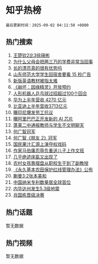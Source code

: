 # 知乎热榜

`最后更新时间：2025-09-02 04:11:50 +0800`

## 热门搜索

1. [王楚钦2比3徐瑛彬](https://www.zhihu.com/search?q=%E7%8E%8B%E6%A5%9A%E9%92%A62%E6%AF%943%E5%BE%90%E7%91%9B%E5%BD%AC)
1. [为什么父母会把两三万的学费非常当回事](https://www.zhihu.com/search?q=%E4%B8%BA%E4%BB%80%E4%B9%88%E7%88%B6%E6%AF%8D%E4%BC%9A%E6%8A%8A%E4%B8%A4%E4%B8%89%E4%B8%87%E7%9A%84%E5%AD%A6%E8%B4%B9%E9%9D%9E%E5%B8%B8%E5%BD%93%E5%9B%9E%E4%BA%8B)
1. [长的漂亮真的很有优势吗](https://www.zhihu.com/search?q=%E9%95%BF%E7%9A%84%E6%BC%82%E4%BA%AE%E7%9C%9F%E7%9A%84%E5%BE%88%E6%9C%89%E4%BC%98%E5%8A%BF%E5%90%97)
1. [山东师范大学学生回宿舍要看 15 秒广告](https://www.zhihu.com/search?q=%E5%B1%B1%E4%B8%9C%E5%B8%88%E8%8C%83%E5%A4%A7%E5%AD%A6%E5%AD%A6%E7%94%9F%E5%9B%9E%E5%AE%BF%E8%88%8D%E8%A6%81%E7%9C%8B%2015%20%E7%A7%92%E5%B9%BF%E5%91%8A)
1. [新版英语教材被指太难](https://www.zhihu.com/search?q=%E6%96%B0%E7%89%88%E8%8B%B1%E8%AF%AD%E6%95%99%E6%9D%90%E8%A2%AB%E6%8C%87%E5%A4%AA%E9%9A%BE)
1. [《崩坏：因缘精灵》开放预约](https://www.zhihu.com/search?q=%E3%80%8A%E5%B4%A9%E5%9D%8F%EF%BC%9A%E5%9B%A0%E7%BC%98%E7%B2%BE%E7%81%B5%E3%80%8B%E5%BC%80%E6%94%BE%E9%A2%84%E7%BA%A6)
1. [人形机器人乒乓球过招超过100个回合](https://www.zhihu.com/search?q=%E4%BA%BA%E5%BD%A2%E6%9C%BA%E5%99%A8%E4%BA%BA%E4%B9%92%E4%B9%93%E7%90%83%E8%BF%87%E6%8B%9B%E8%B6%85%E8%BF%87100%E4%B8%AA%E5%9B%9E%E5%90%88)
1. [华为上半年营收 4270 亿元](https://www.zhihu.com/search?q=%E5%8D%8E%E4%B8%BA%E4%B8%8A%E5%8D%8A%E5%B9%B4%E8%90%A5%E6%94%B6%204270%20%E4%BA%BF%E5%85%83)
1. [比亚迪上半年营收3713亿元](https://www.zhihu.com/search?q=%E6%AF%94%E4%BA%9A%E8%BF%AA%E4%B8%8A%E5%8D%8A%E5%B9%B4%E8%90%A5%E6%94%B63713%E4%BA%BF%E5%85%83)
1. [曝印尼爆发劳工抗议](https://www.zhihu.com/search?q=%E6%9B%9D%E5%8D%B0%E5%B0%BC%E7%88%86%E5%8F%91%E5%8A%B3%E5%B7%A5%E6%8A%97%E8%AE%AE)
1. [曝阿里巴巴正开发新的 AI 芯片](https://www.zhihu.com/search?q=%E6%9B%9D%E9%98%BF%E9%87%8C%E5%B7%B4%E5%B7%B4%E6%AD%A3%E5%BC%80%E5%8F%91%E6%96%B0%E7%9A%84%20AI%20%E8%8A%AF%E7%89%87)
1. [蓬莱二中通报教师与学生不文明聊天](https://www.zhihu.com/search?q=%E8%93%AC%E8%8E%B1%E4%BA%8C%E4%B8%AD%E9%80%9A%E6%8A%A5%E6%95%99%E5%B8%88%E4%B8%8E%E5%AD%A6%E7%94%9F%E4%B8%8D%E6%96%87%E6%98%8E%E8%81%8A%E5%A4%A9)
1. [何广智冠军](https://www.zhihu.com/search?q=%E4%BD%95%E5%B9%BF%E6%99%BA%E5%86%A0%E5%86%9B)
1. [何广智《脱友 2》冠军](https://www.zhihu.com/search?q=%E4%BD%95%E5%B9%BF%E6%99%BA%E3%80%8A%E8%84%B1%E5%8F%8B%202%E3%80%8B%E5%86%A0%E5%86%9B)
1. [国民果汁汇源上演夺权戏码](https://www.zhihu.com/search?q=%E5%9B%BD%E6%B0%91%E6%9E%9C%E6%B1%81%E6%B1%87%E6%BA%90%E4%B8%8A%E6%BC%94%E5%A4%BA%E6%9D%83%E6%88%8F%E7%A0%81)
1. [作家马伯庸忍辱负重送儿子上作文班](https://www.zhihu.com/search?q=%E4%BD%9C%E5%AE%B6%E9%A9%AC%E4%BC%AF%E5%BA%B8%E5%BF%8D%E8%BE%B1%E8%B4%9F%E9%87%8D%E9%80%81%E5%84%BF%E5%AD%90%E4%B8%8A%E4%BD%9C%E6%96%87%E7%8F%AD)
1. [几乎绝迹床虱又出现了](https://www.zhihu.com/search?q=%E5%87%A0%E4%B9%8E%E7%BB%9D%E8%BF%B9%E5%BA%8A%E8%99%B1%E5%8F%88%E5%87%BA%E7%8E%B0%E4%BA%86)
1. [农村女孩靠摆盘从职校生干到了副教授](https://www.zhihu.com/search?q=%E5%86%9C%E6%9D%91%E5%A5%B3%E5%AD%A9%E9%9D%A0%E6%91%86%E7%9B%98%E4%BB%8E%E8%81%8C%E6%A0%A1%E7%94%9F%E5%B9%B2%E5%88%B0%E4%BA%86%E5%89%AF%E6%95%99%E6%8E%88)
1. [《永久基本农田保护红线管理办法》公布](https://www.zhihu.com/search?q=%E3%80%8A%E6%B0%B8%E4%B9%85%E5%9F%BA%E6%9C%AC%E5%86%9C%E7%94%B0%E4%BF%9D%E6%8A%A4%E7%BA%A2%E7%BA%BF%E7%AE%A1%E7%90%86%E5%8A%9E%E6%B3%95%E3%80%8B%E5%85%AC%E5%B8%83)
1. [蒯曼3:2张本美和](https://www.zhihu.com/search?q=%E8%92%AF%E6%9B%BC3%3A2%E5%BC%A0%E6%9C%AC%E7%BE%8E%E5%92%8C)
1. [中国纳米专利数量居全球首位](https://www.zhihu.com/search?q=%E4%B8%AD%E5%9B%BD%E7%BA%B3%E7%B1%B3%E4%B8%93%E5%88%A9%E6%95%B0%E9%87%8F%E5%B1%85%E5%85%A8%E7%90%83%E9%A6%96%E4%BD%8D)
1. [内华达州发生5.3级地震](https://www.zhihu.com/search?q=%E5%86%85%E5%8D%8E%E8%BE%BE%E5%B7%9E%E5%8F%91%E7%94%9F5.3%E7%BA%A7%E5%9C%B0%E9%9C%87)
1. [肖国栋晋级决赛](https://www.zhihu.com/search?q=%E8%82%96%E5%9B%BD%E6%A0%8B%E6%99%8B%E7%BA%A7%E5%86%B3%E8%B5%9B)

## 热门话题

暂无数据

## 热门视频

暂无数据